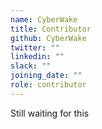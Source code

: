 ```yaml
---
name: CyberWake
title: Contributor
github: CyberWake
twitter: ""
linkedin: ""
slack: ""
joining_date: ""
role: contributor
---
```


Still waiting for this
